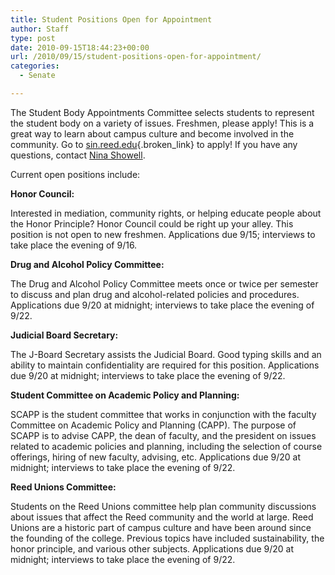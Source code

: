 ```yaml
---
title: Student Positions Open for Appointment
author: Staff
type: post
date: 2010-09-15T18:44:23+00:00
url: /2010/09/15/student-positions-open-for-appointment/
categories:
  - Senate

---
```

The Student Body Appointments Committee selects students to represent the student body on a variety of issues. Freshmen, please apply! This is a great way to learn about campus culture and become involved in the community. Go to [sin.reed.edu][1]{.broken_link} to apply! If you have any questions, contact [Nina Showell][2].

Current open positions include:

**Honor Council:**
  
Interested in mediation, community rights, or helping educate people about the Honor Principle? Honor Council could be right up your alley. This position is not open to new freshmen. Applications due 9/15; interviews to take place the evening of 9/16.

**Drug and Alcohol Policy Committee:**
  
The Drug and Alcohol Policy Committee meets once or twice per semester to discuss and plan drug and alcohol-related policies and procedures. Applications due 9/20 at midnight; interviews to take place the evening of 9/22.

**Judicial Board Secretary:**
  
The J-Board Secretary assists the Judicial Board. Good typing skills and an ability to maintain confidentiality are required for this position. Applications due 9/20 at midnight; interviews to take place the evening of 9/22.

**Student Committee on Academic Policy and Planning:**
  
SCAPP is the student committee that works in conjunction with the faculty Committee on Academic Policy and Planning (CAPP). The purpose of SCAPP is to advise CAPP, the dean of faculty, and the president on issues related to academic policies and planning, including the selection of course offerings, hiring of new faculty, advising, etc. Applications due 9/20 at midnight; interviews to take place the evening of 9/22.

**Reed Unions Committee:**
  
Students on the Reed Unions committee help plan community discussions about issues that affect the Reed community and the world at large. Reed Unions are a historic part of campus culture and have been around since the founding of the college. Previous topics have included sustainability, the honor principle, and various other subjects. Applications due 9/20 at midnight; interviews to take place the evening of 9/22.

 [1]: http://sin.reed.edu
 [2]: mailto:&#x73;&#x68;&#x6f;&#x77;&#x65;&#x6c;&#x6c;&#x6e;&#x40;&#x72;&#x65;&#x65;&#x64;&#x2e;&#x65;&#x64;&#x75;